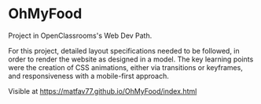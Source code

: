 # OhMyFood
Project in OpenClassrooms's Web Dev Path. 

For this project, detailed layout specifications needed to be followed, in order to render the website as designed in a model. 
The key learning points were the creation of CSS animations, either via transitions or keyframes, and responsiveness with a mobile-first approach.

Visible at https://matfav77.github.io/OhMyFood/index.html 
